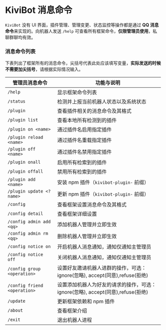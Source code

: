 # KiviBot 消息命令

`KiviBot` 没有 UI 界面，插件管理、管理变更、状态监控等操作都是通过 **QQ 消息命令**来实现的。向机器人发送 `/help` 可查看所有框架命令，**仅限管理员使用**，私聊群聊均有效。

### 消息命令列表

下表列出了框架所有的消息命令，尖括号代表此处应该填写变量，**实际发送的时候不需要加尖括号**，请根据实际情况输入。

| 管理员消息命令               | 功能与说明                                                                      |
| ---------------------------- | ------------------------------------------------------------------------------- |
| `/help`                      | 显示框架命令列表                                                                |
| `/status`                    | 检测并上报当前机器人状态以及系统状态                                            |
| `/plugin`                    | 查看插件相关的消息命令及其格式                                                  |
| `/plugin list`               | 查看本地所有检测到的插件                                                        |
| `/plugin on <name>`          | 通过插件名启用指定插件                                                          |
| `/plugin reload <name>`      | 通过插件名重载指定插件                                                          |
| `/plugin off <name>`         | 通过插件名禁用指定插件                                                          |
| `/plugin onall`              | 启用所有检索到的插件                                                            |
| `/plugin offall`             | 禁用所有检索到的插件                                                            |
| `/plugin add <name>`         | 安装 npm 插件（`kivibot-plugin-` 前缀）                                         |
| `/plugin update <?name>`     | 更新 npm 插件（`kivibot-plugin-` 前缀）                                         |
| `/config`                    | 查看框架设置消息命令及其格式                                                    |
| `/config detail`             | 查看框架详细设置                                                                |
| `/config admin add <qq>`     | 添加机器人管理并立即生效                                                        |
| `/config admin rm <qq>`      | 删除机器人管理并立即生效                                                        |
| `/config notice on`          | 开启机器人消息通知，通知仅通知主管理员                                          |
| `/config notice off`         | 关闭机器人消息通知，通知仅通知主管理员                                          |
| `/config group <operation>`  | 设置好友邀请机器人进群的操作，可选：ignore(忽略), accept(同意),refuse(拒绝)     |
| `/config friend <operation>` | 设置添加机器人为好友的请求的操作，可选：ignore(忽略), accept(同意),refuse(拒绝) |
| `/update`                    | 更新框架依赖和 npm 插件                                                         |
| `/about`                     | 查看框架介绍                                                                    |
| `/exit`                      | 退出机器人进程                                                                  |
